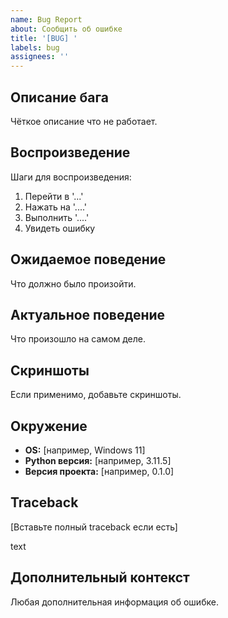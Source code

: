 ```yaml
---
name: Bug Report
about: Сообщить об ошибке
title: '[BUG] '
labels: bug
assignees: ''
---
```


## Описание бага
Чёткое описание что не работает.

## Воспроизведение
Шаги для воспроизведения:
1. Перейти в '...'
2. Нажать на '....'
3. Выполнить '....'
4. Увидеть ошибку

## Ожидаемое поведение
Что должно было произойти.

## Актуальное поведение
Что произошло на самом деле.

## Скриншоты
Если применимо, добавьте скриншоты.

## Окружение
- **OS:** [например, Windows 11]
- **Python версия:** [например, 3.11.5]
- **Версия проекта:** [например, 0.1.0]

## Traceback
[Вставьте полный traceback если есть]

text

## Дополнительный контекст
Любая дополнительная информация об ошибке.
